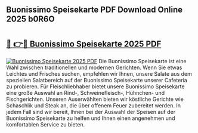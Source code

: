 ## Buonissimo Speisekarte PDF Download Online 2025 b0R6O

# <h2><a href="http://gcc53k.nevu.top/?p=Buonissimo+Speisekarte">🔗 👉🔴 Buonissimo Speisekarte 2025 PDF</a></h2>

[![Buonissimo Speisekarte 2025 PDF](https://i.imgur.com/dBaPXMq.png)](http://gcc53k.nevu.top/?p=Buonissimo+Speisekarte)
Die Buonissimo Speisekarte ist eine Wahl zwischen traditionellen und modernen Gerichten. Wenn Sie etwas Leichtes und Frisches suchen, empfehlen wir Ihnen, unsere Salate aus dem speziellen Salatbereich auf der Buonissimo Speisekarte unserer Cafeteria zu probieren. Für Fleischliebhaber bietet unsere Buonissimo Speisekarte eine große Auswahl an Rind-, Schweinefleisch-, Hühnchen- und Fischgerichten. Unseren Auserwählten bieten wir köstliche Gerichte wie Schaschlik und Steak an, die über offenem Feuer zubereitet werden. In jedem Fall sind wir bereit, Ihnen bei der Auswahl der Speisen auf der Buonissimo Speisekarte zu helfen und Ihnen einen angenehmen und komfortablen Service zu bieten.
